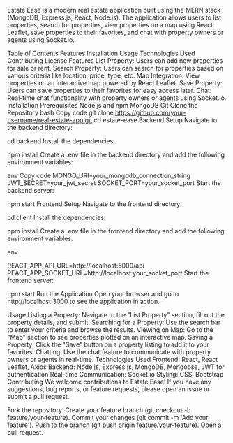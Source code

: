 Estate Ease is a modern real estate application built using the MERN stack (MongoDB, Express.js, React, Node.js). The application allows users to list properties, search for properties, view properties on a map using React Leaflet, save properties to their favorites, and chat with property owners or agents using Socket.io.

Table of Contents
Features
Installation
Usage
Technologies Used
Contributing
License
Features
List Property: Users can add new properties for sale or rent.
Search Property: Users can search for properties based on various criteria like location, price, type, etc.
Map Integration: View properties on an interactive map powered by React Leaflet.
Save Property: Users can save properties to their favorites for easy access later.
Chat: Real-time chat functionality with property owners or agents using Socket.io.
Installation
Prerequisites
Node.js and npm
MongoDB
Git
Clone the Repository
bash
Copy code
git clone https://github.com/your-username/real-estate-app.git
cd estate-ease
Backend Setup
Navigate to the backend directory:


cd backend
Install the dependencies:


npm install
Create a .env file in the backend directory and add the following environment variables:

env
Copy code
MONGO_URI=your_mongodb_connection_string
JWT_SECRET=your_jwt_secret
SOCKET_PORT=your_socket_port
Start the backend server:


npm start
Frontend Setup
Navigate to the frontend directory:


cd client
Install the dependencies:


npm install
Create a .env file in the frontend directory and add the following environment variables:

env

REACT_APP_API_URL=http://localhost:5000/api
REACT_APP_SOCKET_URL=http://localhost:your_socket_port
Start the frontend server:


npm start
Run the Application
Open your browser and go to http://localhost:3000 to see the application in action.

Usage
Listing a Property: Navigate to the "List Property" section, fill out the property details, and submit.
Searching for a Property: Use the search bar to enter your criteria and browse the results.
Viewing on Map: Go to the "Map" section to see properties plotted on an interactive map.
Saving a Property: Click the "Save" button on a property listing to add it to your favorites.
Chatting: Use the chat feature to communicate with property owners or agents in real-time.
Technologies Used
Frontend: React, React Leaflet, Axios
Backend: Node.js, Express.js, MongoDB, Mongoose, JWT for authentication
Real-time Communication: Socket.io
Styling: CSS, Bootstrap
Contributing
We welcome contributions to Estate Ease! If you have any suggestions, bug reports, or feature requests, please open an issue or submit a pull request.

Fork the repository.
Create your feature branch (git checkout -b feature/your-feature).
Commit your changes (git commit -m 'Add your feature').
Push to the branch (git push origin feature/your-feature).
Open a pull request.
